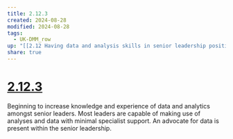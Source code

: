 ```yaml
---
title: 2.12.3
created: 2024-08-28
modified: 2024-08-28
tags:
  - UK-DMM_row
up: "[[2.12 Having data and analysis skills in senior leadership positions]]"
share: true
---
```

# [2.12.3](2.12.3.md)

Beginning to increase knowledge and experience of data and analytics amongst senior leaders. Most leaders are capable of making use of analyses and data with minimal specialist support. An advocate for data is present within the senior leadership.
